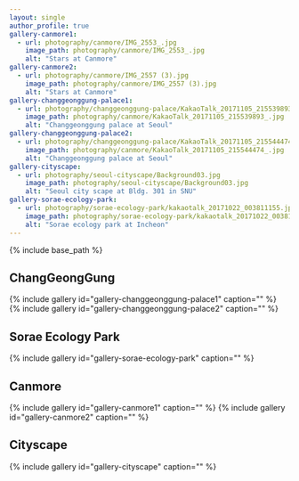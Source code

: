 ```yaml
---
layout: single
author_profile: true
gallery-canmore1:
  - url: photography/canmore/IMG_2553_.jpg
    image_path: photography/canmore/IMG_2553_.jpg
    alt: "Stars at Canmore"
gallery-canmore2:
  - url: photography/canmore/IMG_2557 (3).jpg
    image_path: photography/canmore/IMG_2557 (3).jpg
    alt: "Stars at Canmore"
gallery-changgeonggung-palace1:
  - url: photography/changgeonggung-palace/KakaoTalk_20171105_215539893_.jpg
    image_path: photography/canmore/KakaoTalk_20171105_215539893_.jpg
    alt: "Changgeonggung palace at Seoul"
gallery-changgeonggung-palace2:
  - url: photography/changgeonggung-palace/KakaoTalk_20171105_215544474_.jpg
    image_path: photography/canmore/KakaoTalk_20171105_215544474_.jpg
    alt: "Changgeonggung palace at Seoul"
gallery-cityscape:
  - url: photography/seoul-cityscape/Background03.jpg
    image_path: photography/seoul-cityscape/Background03.jpg
    alt: "Seoul city scape at Bldg. 301 in SNU"
gallery-sorae-ecology-park:
  - url: photography/sorae-ecology-park/kakaotalk_20171022_003811155.jpg
    image_path: photography/sorae-ecology-park/kakaotalk_20171022_003811155.jpg
    alt: "Sorae ecology park at Incheon"
---
```


{% include base_path %}

## ChangGeongGung

{% include gallery id="gallery-changgeonggung-palace1" caption="" %}
{% include gallery id="gallery-changgeonggung-palace2" caption="" %}

## Sorae Ecology Park

{% include gallery id="gallery-sorae-ecology-park" caption="" %}

## Canmore

{% include gallery id="gallery-canmore1" caption="" %}
{% include gallery id="gallery-canmore2" caption="" %}

## Cityscape

{% include gallery id="gallery-cityscape" caption="" %}

